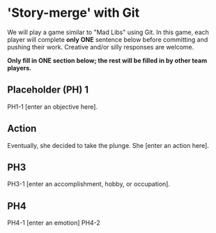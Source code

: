 # 'Story-merge' with Git
We will play a game similar to "Mad Libs" using Git. In this game, each player will complete **only ONE** sentence below before committing and pushing their work. Creative and/or silly responses are welcome.  

**Only fill in ONE section below; the rest will be filled in by other team players.**  

## Placeholder (PH) 1
PH1-1
 [enter an objective here].  

## Action
Eventually, she decided to take the plunge. She
 [enter an action here].  

## PH3
PH3-1
 [enter an accomplishment, hobby, or occupation].  

## PH4
PH4-1
 [enter an emotion] 
PH4-2
